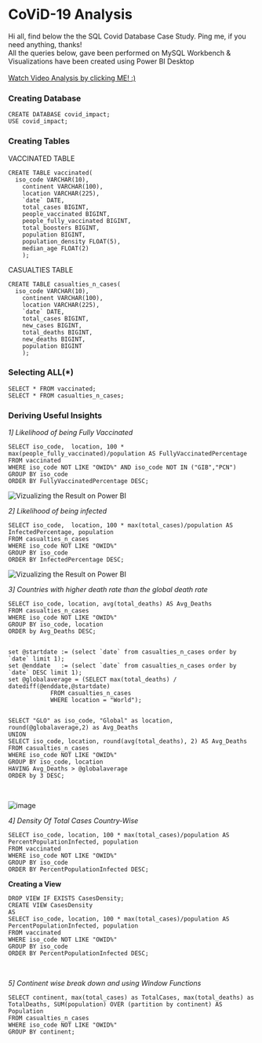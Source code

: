 # CoViD-19 Analysis
Hi all, find below the the SQL Covid Database Case Study. Ping me, if you need anything, thanks!</br>
All the queries below, gave been performed on MySQL Workbench & </br> 
Visualizations have been created using Power BI Desktop </br> </br>
[Watch Video Analysis by clicking ME! :)](https://www.youtube.com/watch?v=J0omdjocHeA)
</br>

### Creating Database
    CREATE DATABASE covid_impact;
    USE covid_impact;

### Creating Tables

VACCINATED TABLE

    CREATE TABLE vaccinated(
      iso_code VARCHAR(10),
        continent VARCHAR(100),
        location VARCHAR(225),
        `date` DATE,
        total_cases BIGINT,
        people_vaccinated BIGINT,
        people_fully_vaccinated BIGINT,
        total_boosters BIGINT,
        population BIGINT,
        population_density FLOAT(5),
        median_age FLOAT(2)
        );
       
       
CASUALTIES TABLE 


    CREATE TABLE casualties_n_cases(
      iso_code VARCHAR(10),
        continent VARCHAR(100),
        location VARCHAR(225),
        `date` DATE,
        total_cases BIGINT,
        new_cases BIGINT,
        total_deaths BIGINT,
        new_deaths BIGINT,
        population BIGINT
        );


### Selecting ALL(*)

    SELECT * FROM vaccinated; 
    SELECT * FROM casualties_n_cases;

### Deriving Useful Insights
*1] Likelihood of being Fully Vaccinated*

    SELECT iso_code,  location, 100 * max(people_fully_vaccinated)/population AS FullyVaccinatedPercentage
    FROM vaccinated
    WHERE iso_code NOT LIKE "OWID%" AND iso_code NOT IN ("GIB","PCN")
    GROUP BY iso_code
    ORDER BY FullyVaccinatedPercentage DESC;


![Vizualizing the Result on Power BI](https://user-images.githubusercontent.com/91784043/172777483-9b1cfdb5-79e5-45c1-8d99-22accb126a7d.png)
</br>


*2] Likelihood of being infected*

    SELECT iso_code,  location, 100 * max(total_cases)/population AS InfectedPercentage, population
    FROM casualties_n_cases
    WHERE iso_code NOT LIKE "OWID%"
    GROUP BY iso_code
    ORDER BY InfectedPercentage DESC;


![Vizualizing the Result on Power BI](https://user-images.githubusercontent.com/91784043/172777687-5b424277-3890-4b2b-b0b3-0bf4668ab364.png)
</br>



*3] Countries with higher death rate than the global death rate*

    SELECT iso_code, location, avg(total_deaths) AS Avg_Deaths
    FROM casualties_n_cases
    WHERE iso_code NOT LIKE "OWID%" 
    GROUP BY iso_code, location
    ORDER by Avg_Deaths DESC;


    set @startdate := (select `date` from casualties_n_cases order by `date` limit 1);
    set @enddate   := (select `date` from casualties_n_cases order by `date` DESC limit 1);
    set @globalaverage = (SELECT max(total_deaths) / datediff(@enddate,@startdate)
                FROM casualties_n_cases 
                WHERE location = "World");


    SELECT "GLO" as iso_code, "Global" as location, round(@globalaverage,2) as Avg_Deaths
    UNION
    SELECT iso_code, location, round(avg(total_deaths), 2) AS Avg_Deaths
    FROM casualties_n_cases
    WHERE iso_code NOT LIKE "OWID%"
    GROUP BY iso_code, location
    HAVING Avg_Deaths > @globalaverage
    ORDER by 3 DESC;
</br>

![image](https://user-images.githubusercontent.com/91784043/174632741-690cc3f1-7cc4-432f-ae44-fba6ece139e1.png)


*4] Density Of Total Cases Country-Wise*

    SELECT iso_code, location, 100 * max(total_cases)/population AS PercentPopulationInfected, population
    FROM vaccinated
    WHERE iso_code NOT LIKE "OWID%"
    GROUP BY iso_code
    ORDER BY PercentPopulationInfected DESC;

**Creating a View**

    DROP VIEW IF EXISTS CasesDensity;
    CREATE VIEW CasesDensity
    AS
    SELECT iso_code, location, 100 * max(total_cases)/population AS PercentPopulationInfected, population
    FROM vaccinated
    WHERE iso_code NOT LIKE "OWID%"
    GROUP BY iso_code
    ORDER BY PercentPopulationInfected DESC;
</br>


*5] Continent wise break down and using Window Functions*

    SELECT continent, max(total_cases) as TotalCases, max(total_deaths) as TotalDeaths, SUM(population) OVER (partition by continent) AS Population
    FROM casualties_n_cases
    WHERE iso_code NOT LIKE "OWID%"
    GROUP BY continent;
